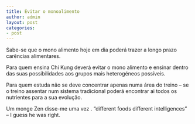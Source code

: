 ```yaml
---
title: Evitar o monoalimento
author: admin
layout: post
categories:
- post
---
```

Sabe-se que o mono alimento hoje em dia poderá trazer a longo prazo carências alimentares.

Para quem ensina Chi Kung deverá evitar o mono alimento e ensinar dentro das suas possibilidades aos grupos mais heterogéneos possíveis.

Para quem estuda não se deve concentrar apenas numa área do treino &#8211; se o treino assentar num sistema tradicional poderá encontrar ai todos os nutrientes para a sua evolução.

Um monge Zen disse-me uma vez . &#8220;different foods different intelligences&#8221; &#8211; I guess he was right.
